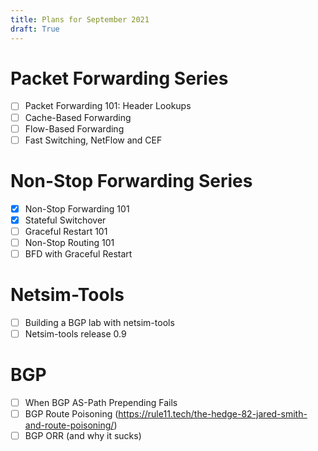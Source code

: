 ```yaml
---
title: Plans for September 2021
draft: True
---
```


Packet Forwarding Series
========================
* [ ] Packet Forwarding 101: Header Lookups
* [ ] Cache-Based Forwarding
* [ ] Flow-Based Forwarding
* [ ] Fast Switching, NetFlow and CEF

Non-Stop Forwarding Series
==========================
* [x] Non-Stop Forwarding 101
* [x] Stateful Switchover
* [ ] Graceful Restart 101
* [ ] Non-Stop Routing 101
* [ ] BFD with Graceful Restart

Netsim-Tools
===========================
* [ ] Building a BGP lab with netsim-tools
* [ ] Netsim-tools release 0.9

BGP
===========================
* [ ] When BGP AS-Path Prepending Fails
* [ ] BGP Route Poisoning (https://rule11.tech/the-hedge-82-jared-smith-and-route-poisoning/)
* [ ] BGP ORR (and why it sucks)
